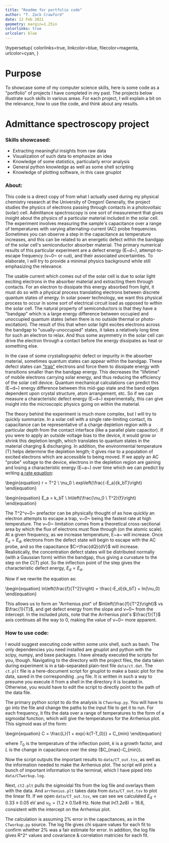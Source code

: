 ```yaml
---
title: "Readme for portfolio code"
author: "T. Zack Crawford"
date: 12 Feb 2021
geometry: margin=1.25in
colorlinks: true
urlcolor: blue
---
```

\hypersetup{
    colorlinks=true,
    linkcolor=blue,
    filecolor=magenta,      
    urlcolor=cyan,
}
# Purpose

To showcase some of my computer science skills, here is some code as a "portfolio" of projects I have completed in my past. 
The projects below illustrate such skills in various areas.
For each project, I will explain a bit on the relevance, how to use the code, and think about any results.

# Admittance spectroscopy project

### Skills showcased:

   - Extracting meaningful insights from raw data
   - Visualization of such data to emphasize an idea
   - Knowledge of some statistics, particularly error analysis
   - General python knowledge as well as some shell scripting
   - Knowledge of plotting software, in this case gnuplot

### About:

This code is a direct copy of from what I actually used during my physical chemistry research at the University of Oregon!
Generally, the project studies the physics of electrons passing through contacts in a photovoltaic (solar) cell.
Admittance spectroscopy is one sort of measurement that gives insight about the physics of a particular material included in the solar cell.
The experiment involves measuring the sample's capacitance over a range of temperatures with varying alternating-current (AC) probe frequencies.
Sometimes you can observe a step in the capacitance as temperature increases, and this can be related to an energetic defect within the bandgap of the solar cell's semiconductor absorber material.
The primary numerical results of this particular experiment are a defect energy (E~d~), attempt-to-escape frequency (ν~0~ or `nu0`), and their associated uncertainties.
To elaborate, I will try to provide a minimal physics background while still emphasizing the relevance.

The usable current which comes out of the solar cell is due to solar light exciting electrons in the absorber material and extracting them through contacts.
For an electron to dissipate this energy absorbed from light, it must do so with a physical process translating electrons between discrete quantum states of energy.
In solar power technology, we want this physical process to occur in some sort of electrical circuit load as opposed to within the solar cell.
The natural property of semiconductors is that they have a "bandgap" which is a large energy difference between occupied and unoccupied quantum states (when there is no outside thermal or photo-excitation).
The result of this that when solar light excites electrons across the bandgap to "usually-unoccupied" states, it takes a relatively long time for such an electron to relax.
And thus some asymmetry in the solar cell can drive the electron through a contact before the energy dissipates as heat or something else.

In the case of some crystallographic defect or impurity in the absorber material, sometimes quantum states can appear within the bandgap.
These defect states can ["trap"](https://en.wikipedia.org/wiki/Carrier_generation_and_recombination#Shockley%E2%80%93Read%E2%80%93Hall_(SRH)) electrons and force them to dissipate energy with transitions smaller than the bandgap energy.
This decreases the "lifetime" of mobile electrons carrying solar energy, and thus reducing the efficiency of the solar cell device.
Quantum mechanical calculations can predict this (E~d~) energy difference between this mid-gap state and the band edges dependent upon crystal structure, atom arrangement, etc.
So if we can measure a characteristic defect energy (E~d~) experimentally, this can give insight into the microscopic physics going on within the material.

The theory behind the experiment is much more complex, but I will try to quickly summarize.
In a solar cell with a single rate-limiting contact, its capacitance can be representative of a charge depletion region with a particular depth from the contact interface (like a parallel plate capacitor).
If you were to apply an outside voltage bias to the device, it would grow or shrink this depletion length, which translates to quantum states in the material charging & discharging.
In addition, the environmental temperature (T) helps determine the depletion length; it gives rise to a population of excited electrons which are accessible to being moved.
If we apply an AC "probe" voltage to the device, electrons in the depletion region are gaining and losing a characteristic energy (E~a~) over time which we can predict by writing [a rate equation](https://en.wikipedia.org/wiki/Arrhenius_plot):

\begin{equation}
    r = T^2 \ \nu_0 \ exp\left(\frac{-E_a}{k_bT}\right)
\end{equation}

\begin{equation}
    E_a = k_bT \ ln\left(\frac{\nu_0 \ T^2}{f}\right)
\end{equation}


The T^2^ν~0~ prefactor can be physically thought of as how quickly an electron attempts to escape a trap, ν~0~ being the fastest rate at high temperature.
The ν~0~ limitation comes from a theoretical cross-sectional area by which the flux of electrons must flow through (on the atomic scale).
At a given frequency, as we increase temperature, E~a~ will increase.
Once $E_a=E_d$, electrons from the defect state will begin to escape with the AC probe, and so the capacitance $C=\frac{dQ}{dV}$ will increase.
Realistically, the concentration defect states will be distributed normally (with a Gaussian form) within the bandgap, thus giving a curvature to the step on the $C(T)$ plot.
So the inflection point of the step gives the characteristic defect energy, $E_d = E_a$.

Now if we rewrite the equation as:

\begin{equation}
    ln\left(\frac{f}{T^2}\right) = \frac{-E_d}{k_bT} + ln(\nu_0)
\end{equation}

This allows us to form an "Arrhenius plot" of $ln\left(\frac{f}{T^2}\right)$ vs $\frac{1}{T}$, and get defect energy from the slope and ν~0~ from the intercept.
In the included plots, note that the Arrhenius plot's $\frac{1}{T}$ axis continues all the way to 0, making the value of ν~0~ more apparent.


### How to use code:

I would suggest executing code within some unix shell, such as bash. 
The only dependencies you need installed are gnuplot and python with the scipy, numpy, and base packages.
I have already executed the scripts for you, though.
Navigating to the directory with the project files, the data taken during experiment is in a tab-separated plain-text file `data/ct.dat`.
The `ct.plt` file is a here-document script for gnuplot to make a basic plot for the data, saved in the corresponding `.png` file.
It is written in such a way to presume you execute it from a shell in the directory it is located in.
Otherwise, you would have to edit the script to directly point to the path of the data file.

The primary python script to do the analysis is `CTworkup.py`.
You will have to go into the file and change the paths to the input file to get it to run.
For each frequency, it fits the data over a range of temperatures to the form of a sigmoidal function, which will give the temperatures for the Arrhenius plot.
This sigmoid was of the form:

\begin{equation}
    C = \frac{L}{1 + exp(-k(T-T_0))} + C_{min}
\end{equation}

where $T_0$ is the temperature of the inflection point, $k$ is a growth factor, and $L$ is the change in capacitance over the step ($C_{max}-C_{min}).

Now the script outputs the important results to `data/CT_out.tsv`, as well as the information needed to make the Arrhenius plot.
The script will print a bunch of important information to the terminal, which I have piped into `data/CTworkup.log`.


Next, `ct2.plt` pulls the sigmoidal fits from the log file and overlays them with the data.
And `arrhenius.plt` takes data from `data/CT_out.tsv` to plot the linear fit.
If we open `data/CT_out.tsv`, we can see we calculated $E_d=0.33\pm0.05$ eV and $\nu_0=(1.2\pm0.1)e8$ Hz.
Note that $ln(1.2e8)=18.6$, consistent with the intercept on the Arrhenius plot.

The calculation is assuming 2\% error in the capacitances, as in the `CTworkup.py` source.
The log file gives chi square values for each fit to confirm whether 2\% was a fair estimate for error.
In addition, the log file gives R^2^ values and covariance \& correlation matricies for each fit.

<!--- # 2. Second project --->

